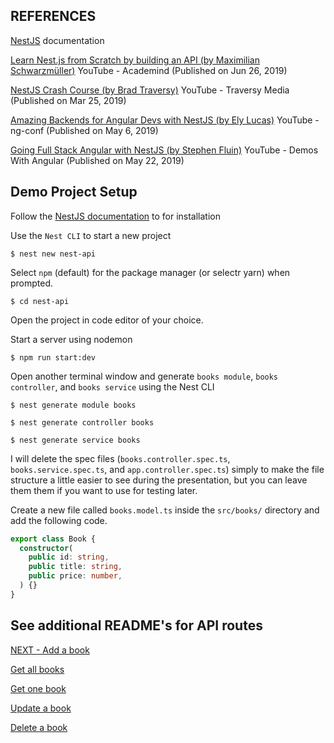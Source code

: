 ## REFERENCES

[NestJS](https://nestjs.com) documentation

[Learn Nest.js from Scratch by building an API (by Maximilian Schwarzmüller)](https://www.youtube.com/watch?v=F_oOtaxb0L8) YouTube - Academind (Published on Jun 26, 2019)

[NestJS Crash Course (by Brad Traversy)](https://www.youtube.com/watch?v=wqhNoDE6pb4) YouTube - Traversy Media (Published on Mar 25, 2019)

[Amazing Backends for Angular Devs with NestJS (by Ely Lucas)](https://www.youtube.com/watch?v=XkEA8L_4IUY) YouTube - ng-conf (Published on May 6, 2019)

[Going Full Stack Angular with NestJS (by Stephen Fluin)](https://www.youtube.com/watch?v=y24fC9Pqr8I)
YouTube - Demos With Angular (Published on May 22, 2019)

## Demo Project Setup

Follow the [NestJS documentation](https://nestjs.com) to for installation

Use the `Nest CLI` to start a new project

```
$ nest new nest-api
``` 

Select `npm` (default) for the package manager (or selectr yarn) when prompted.

```
$ cd nest-api
```

Open the project in code editor of your choice.

Start a server using nodemon

```
$ npm run start:dev
```

Open another terminal window and generate `books module`, `books controller`, and `books service` using the Nest CLI

```
$ nest generate module books
```

```
$ nest generate controller books
```

```
$ nest generate service books
```

I will delete the spec files (`books.controller.spec.ts`, `books.service.spec.ts`, and `app.controller.spec.ts`) simply to make the file structure a little easier to see during the presentation, but you can leave them them if you want to use for testing later.

Create a new file called `books.model.ts` inside the `src/books/` directory and add the following code.

```ts
export class Book {
  constructor(
    public id: string,
    public title: string,
    public price: number,
  ) {}
}
```

## See additional README's for API routes

[NEXT - Add a book](https://github.com/stevewitman/nest-api/blob/master/README1-Add%20a%20book.md)

[Get all books](https://github.com/stevewitman/nest-api/blob/master/README2-Get%20all%20books.md)

[Get one book](https://github.com/stevewitman/nest-api/blob/master/README3-Get%20one%20book.md)

[Update a book](https://github.com/stevewitman/nest-api/blob/master/README4-Update%20a%20book.md)

[Delete a book](https://github.com/stevewitman/nest-api/blob/master/README5-Delete%20a%20book.md)
